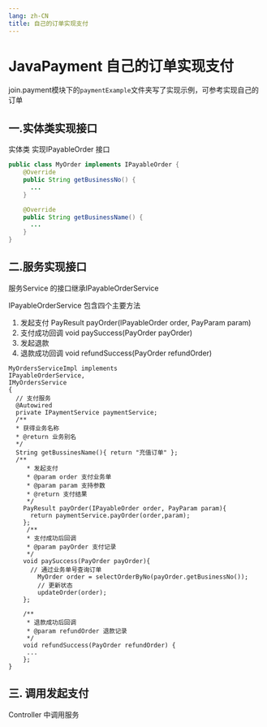 ```yaml
---
lang: zh-CN
title: 自己的订单实现支付
---
```

# JavaPayment 自己的订单实现支付
join.payment模块下的`paymentExample`文件夹写了实现示例，可参考实现自己的订单

## 一.实体类实现接口
实体类 实现IPayableOrder 接口
```java
public class MyOrder implements IPayableOrder {
    @Override
    public String getBusinessNo() {
      ...
    }

    @Override
    public String getBusinessName() {
      ...
    }
}
```

## 二.服务实现接口
服务Service 的接口继承IPayableOrderService

IPayableOrderService 包含四个主要方法

1. 发起支付 PayResult payOrder(IPayableOrder order, PayParam param)
2. 支付成功回调 void paySuccess(PayOrder payOrder)
3. 发起退款 
4. 退款成功回调 void refundSuccess(PayOrder refundOrder)


```java{2}
MyOrdersServiceImpl implements 
IPayableOrderService,
IMyOrdersService
{
  // 支付服务
  @Autowired
  private IPaymentService paymentService;
  /**
  * 获得业务名称
  * @return 业务别名
  */
  String getBussinesName(){ return "充值订单" };
  /**
     * 发起支付
     * @param order 支付业务单
     * @param param 支持参数
     * @return 支付结果
     */
    PayResult payOrder(IPayableOrder order, PayParam param){
      return paymentService.payOrder(order,param);
    };
     /**
     * 支付成功后回调
     * @param payOrder 支付记录
     */
    void paySuccess(PayOrder payOrder){
      // 通过业务单号查询订单
        MyOrder order = selectOrderByNo(payOrder.getBusinessNo());
        // 更新状态
        updateOrder(order);
    };

    /**
     * 退款成功后回调
     * @param refundOrder 退款记录
     */
    void refundSuccess(PayOrder refundOrder) {
     ...
    };
}
```

## 三. 调用发起支付
Controller 中调用服务
```java


```
